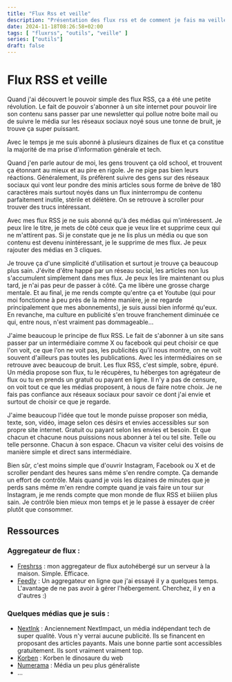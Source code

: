```yaml
---
title: "Flux Rss et veille"
description: "Présentation des flux rss et de comment je fais ma veille"
date: 2024-11-18T08:26:58+02:00
tags: [ "fluxrss", "outils", "veille" ]
series: ["outils"]
draft: false
---
```


# Flux RSS et veille

Quand j'ai découvert le pouvoir simple des flux RSS, ça a été une petite révolution. Le fait de pouvoir s'abonner à un site internet pour pouvoir lire son contenu sans passer par une newsletter qui pollue notre boite mail ou de suivre le média sur les réseaux sociaux noyé sous une tonne de bruit, je trouve ça super puissant.

Avec le temps je me suis abonné à plusieurs dizaines de flux et ça constitue la majorité de ma prise d'information générale et tech.

Quand j'en parle autour de moi, les gens trouvent ça old school, et trouvent ça étonnant au mieux et au pire en rigole. Je ne pige pas bien leurs réactions. Généralement, ils préfèrent suivre des gens sur des réseaux sociaux qui vont leur pondre des minis articles sous forme de brève de 180 caractères mais surtout noyés dans un flux ininterrompu de contenu parfaitement inutile, stérile et délétère. On se retrouve à scroller pour trouver des trucs intéressant.

Avec mes flux RSS je ne suis abonné qu'à des médias qui m'intéressent. Je peux lire le titre, je mets de côté ceux que je veux lire et supprime ceux qui ne m'attirent pas. Si je constate que je ne lis plus un média ou que son contenu est devenu inintéressant, je le supprime de mes flux. Je peux rajouter des médias en 3 cliques.

Je trouve ça d'une simplicité d'utilisation et surtout je trouve ça beaucoup plus sain. J'évite d'être happé par un réseau social, les articles non lus s'accumulent simplement dans mes flux. Je peux les lire maintenant ou plus tard, je n'ai pas peur de passer à côté. Ça me libère une grosse charge mentale. Et au final, je me rends compte qu'entre ça et Youtube (qui pour moi fonctionne à peu près de la même manière, je ne regarde principalement que mes abonnements), je suis aussi bien informé qu'eux. En revanche, ma culture en publicité s'en trouve franchement diminuée ce qui, entre nous, n'est vraiment pas dommageable...

J'aime beaucoup le principe de flux RSS. Le fait de s'abonner à un site sans passer par un intermédiaire comme X ou facebook qui peut choisir ce que l'on voit, ce que l'on ne voit pas, les publicités qu'il nous montre, on ne voit souvent d'ailleurs pas toutes les publications. Avec les intermédiaires on se retrouve avec beaucoup de bruit. Les flux RSS, c'est simple, sobre, épuré. Un média propose son flux, tu le récupères, tu héberges ton agrégateur de flux ou tu en prends un gratuit ou payant en ligne. Il n'y a pas de censure, on voit tout ce que les médias proposent, à nous de faire notre choix. Je ne fais pas confiance aux réseaux sociaux pour savoir ce dont j'ai envie et surtout de choisir ce que je regarde.

J'aime beaucoup l'idée que tout le monde puisse proposer son média, texte, son, vidéo, image selon ces désirs et envies accessibles sur son propre site internet. Gratuit ou payant selon les envies et besoin. Et que chacun et chacune nous puissions nous abonner à tel ou tel site. Telle ou telle personne. Chacun à son espace. Chacun va visiter celui des voisins de manière simple et direct sans intermédiaire.

Bien sûr, c'est moins simple que d'ouvrir Instagram, Facebook ou X et de scroller pendant des heures sans même s'en rendre compte. Ça demande un effort de contrôle. Mais quand je vois les dizaines de minutes que je perds sans même m'en rendre compte quand je vais faire un tour sur Instagram, je me rends compte que mon monde de flux RSS et biiiien plus sain. Je contrôle bien mieux mon temps et je le passe à essayer de créer plutôt que consommer.

## Ressources

### Aggregateur de flux :

- [Freshrss](https://www.freshrss.org/) : mon aggregateur de flux autohébergé sur un serveur à la maison. Simple. Efficace.
- [Feedly](https://feedly.com/) : Un aggregateur en ligne que j'ai essayé il y a quelques temps. L'avantage de ne pas avoir à gérer l'hébergement. Cherchez, il y en a d'autres :)

### Quelques médias que je suis :

- [NextInk](https://next.ink/) : Anciennement NextImpact, un média indépendant tech de super qualité. Vous n'y verrai aucune publicité. Ils se financent en proposant des articles payants. Mais une bonne partie sont accessibles gratuitement. Ils sont vraiment vraiment top.
- [Korben](https://korben.info) : Korben le dinosaure du web
- [Numerama](https://www.numerama.com) : Média un peu plus généraliste
- ...

